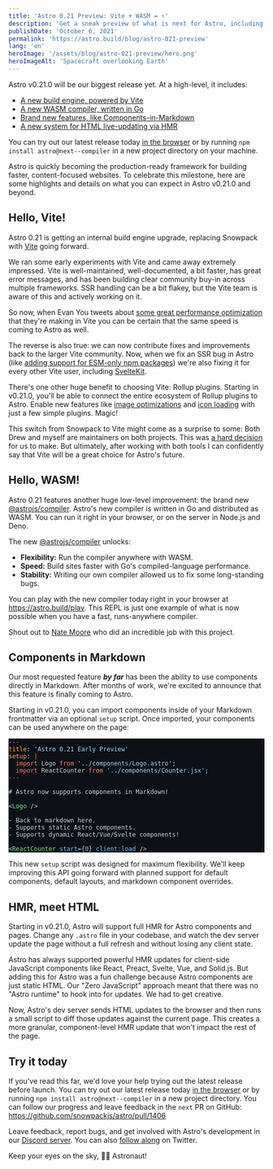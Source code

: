 ```yaml
---
title: 'Astro 0.21 Preview: Vite + WASM = ⚡️'
description: 'Get a sneak preview of what is next for Astro, including our new Vite build engine and WASM-powered Go compiler.'
publishDate: 'October 6, 2021'
permalink: 'https://astro.build/blog/astro-021-preview'
lang: 'en'
heroImage: '/assets/blog/astro-021-preview/hero.png'
heroImageAlt: 'Spacecraft overlooking Earth'
---
```


Astro v0.21.0 will be our biggest release yet. At a high-level, it includes:

- [A new build engine, powered by Vite](#hello-vite)
- [A new WASM compiler, written in Go](#hello-wasm)
- [Brand new features, like Components-in-Markdown](#components-in-markdown)
- [A new system for HTML live-updating via HMR](#hmr-meet-html)

You can try out our latest release today [in the browser](https://gitpod.io#snapshot/5e7cf2f1-8108-4fa5-99d3-ed8de70d8c23) or by running `npm install astro@next--compiler` in a new project directory on your machine.

Astro is quickly becoming the production-ready framework for building faster, content-focused websites. To celebrate this milestone, here are some highlights and details on what you can expect in Astro v0.21.0 and beyond.

## Hello, Vite!

Astro 0.21 is getting an internal build engine upgrade, replacing Snowpack with [Vite](https://vitejs.dev) going forward.

We ran some early experiments with Vite and came away extremely impressed. Vite is well-maintained, well-documented, a bit faster, has great error messages, and has been building clear community buy-in across multiple frameworks. SSR handling can be a bit flakey, but the Vite team is aware of this and actively working on it.

So now, when Evan You tweets about [some great performance optimization](https://twitter.com/youyuxi/status/1440718351802646550) that they're making in Vite you can be certain that the same speed is coming to Astro as well. 

The reverse is also true: we can now contribute fixes and improvements back to the larger Vite community.  Now, when we fix an SSR bug in Astro (like [adding support for ESM-only npm packages](https://github.com/vitejs/vite/pull/5197)) we're also fixing it for every other Vite user, including [SvelteKit](https://kit.svelte.dev/docs#routing-endpoints).

There's one other huge benefit to choosing Vite: Rollup plugins. Starting in v0.21.0, you'll be able to connect the entire ecosystem of Rollup plugins to Astro. Enable new features like [image optimizations](https://github.com/JonasKruckenberg/imagetools/tree/main/packages/vite) and [icon loading](https://github.com/antfu/unplugin-icons) with just a few simple plugins. Magic!

This switch from Snowpack to Vite might come as a surprise to some: Both Drew and myself are maintainers on both projects. This was [a hard decision](https://dev.to/fredkschott/5-more-things-i-learned-building-snowpack-to-20-000-stars-5dc9) for us to make. But ultimately, after working with both tools I can confidently say that Vite will be a great choice for Astro's future.


## Hello, WASM!

Astro 0.21 features another huge low-level improvement: the brand new [@astrojs/compiler](https://github.com/snowpackjs/astro-compiler-next). Astro's new compiler is written in Go and distributed as WASM. You can run it right in your browser, or on the server in Node.js and Deno. 

The new [@astrojs/compiler](https://github.com/snowpackjs/astro-compiler-next) unlocks:

- **Flexibility:** Run the compiler anywhere with WASM.
- **Speed:** Build sites faster with Go's compiled-language performance.
- **Stability:** Writing our own compiler allowed us to fix some long-standing bugs.

You can play with the new compiler today right in your browser at https://astro.build/play. This REPL is just one example of what is now possible when you have a fast, runs-anywhere compiler. 

Shout out to [Nate Moore](https://twitter.com/n_moore) who did an incredible job with this project.


## Components in Markdown

Our most requested feature ***by far*** has been the ability to use components directly in Markdown. After months of work, we're excited to announce that this feature is finally coming to Astro.

Starting in v0.21.0, you can import components inside of your Markdown frontmatter via an optional `setup` script. Once imported, your components can be used anywhere on the page:

<!-- Pre-formatted due to an Astro v0.21 components-in-markdown error. This is a tricky snippet. -->
<pre class="astro-code" style="background-color: #0d1117; overflow-x: auto;"><code><span class="line"><span style="color: #8B949E">---</span></span>
<span class="line"><span style="color: #FFA657">title</span><span style="color: #C9D1D9">: </span><span style="color: #A5D6FF">'Astro 0.21 Early Preview'</span></span>
<span class="line"><span style="color: #FFA657">setup</span><span style="color: #C9D1D9">: </span><span style="color: #FF7B72">|</span></span>
<span class="line"><span style="color: #C9D1D9">  </span><span style="color: #FF7B72">import</span><span style="color: #C9D1D9"> Logo </span><span style="color: #FF7B72">from</span><span style="color: #C9D1D9"> </span><span style="color: #A5D6FF">'../components/Logo.astro'</span><span style="color: #C9D1D9">;</span></span>
<span class="line"><span style="color: #C9D1D9">  </span><span style="color: #FF7B72">import</span><span style="color: #C9D1D9"> ReactCounter </span><span style="color: #FF7B72">from</span><span style="color: #C9D1D9"> </span><span style="color: #A5D6FF">'../components/Counter.jsx'</span><span style="color: #C9D1D9">;</span></span>
<span class="line"><span style="color: #8B949E">---</span></span>
<span class="line"></span>
<span class="line"><span style="color: #C9D1D9"># Astro now supports components in Markdown!</span></span>
<span class="line"></span>
<span class="line"><span style="color: #C9D1D9">&lt;</span><span style="color: #7EE787">Logo</span><span style="color: #C9D1D9"> /&gt;</span></span>
<span class="line"></span>
<span class="line"><span style="color: #C9D1D9">- Back to markdown here. </span></span>
<span class="line"><span style="color: #C9D1D9">- Supports static Astro components.</span></span>
<span class="line"><span style="color: #C9D1D9">- Supports dynamic React/Vue/Svelte components!</span></span>
<span class="line"></span>
<span class="line"><span style="color: #C9D1D9">&lt;</span><span style="color: #7EE787">ReactCounter</span><span style="color: #C9D1D9"> </span><span style="color: #79C0FF">start</span><span style="color: #C9D1D9">={</span><span style="color: #79C0FF">0</span><span style="color: #C9D1D9">} </span><span style="color: #79C0FF">client:load</span><span style="color: #C9D1D9"> /&gt; </span></span>
<span class="line"></span></code></pre>

This new `setup` script was designed for maximum flexibility. We'll keep improving this API going forward with planned support for default components, default layouts, and markdown component overrides.


## HMR, meet HTML

Starting in v0.21.0, Astro will support full HMR for Astro components and pages. Change any `.astro` file in your codebase, and watch the dev server update the page without a full refresh and without losing any client state.

Astro has always supported powerful HMR updates for client-side JavaScript components like React, Preact, Svelte, Vue, and Solid.js. But adding this for Astro was a fun challenge because Astro components are just static HTML. Our "Zero JavaScript" approach meant that there was no "Astro runtime" to hook into for updates. We had to get creative.

Now, Astro's dev server sends HTML updates to the browser and then runs a small script to diff those updates against the current page. This creates a more granular, component-level HMR update that won't impact the rest of the page.


## Try it today

If you've read this far, we'd love your help trying out the latest release before launch. You can try out our latest release today [in the browser](https://gitpod.io#snapshot/5e7cf2f1-8108-4fa5-99d3-ed8de70d8c23) or by running `npm install astro@next--compiler` in a new project directory. You can follow our progress and leave feedback in the `next` PR on GitHub: https://github.com/snowpackjs/astro/pull/1406

Leave feedback, report bugs, and get involved with Astro's development in our [Discord server](https://astro.build/chat). You can also [follow along](https://twitter.com/astrodotbuild) on Twitter.

Keep your eyes on the sky, 👩‍🚀 Astronaut!